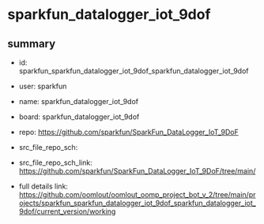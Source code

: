 # sparkfun_datalogger_iot_9dof
 
## summary 
* id: sparkfun_sparkfun_datalogger_iot_9dof_sparkfun_datalogger_iot_9dof
* user: sparkfun
* name: sparkfun_datalogger_iot_9dof
* board: sparkfun_datalogger_iot_9dof
* repo: https://github.com/sparkfun/SparkFun_DataLogger_IoT_9DoF



* src_file_repo_sch: 
* src_file_repo_sch_link: https://github.com/sparkfun/SparkFun_DataLogger_IoT_9DoF/tree/main/
* full details link: https://github.com/oomlout/oomlout_oomp_project_bot_v_2/tree/main/projects/sparkfun_sparkfun_datalogger_iot_9dof_sparkfun_datalogger_iot_9dof/current_version/working  







